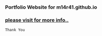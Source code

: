 ### Portfolio Website for m14r41.github.io

### [please visit for more info..]([m14r41.github.io](https://m14r41.github.io/))

```
Thank You 

```

